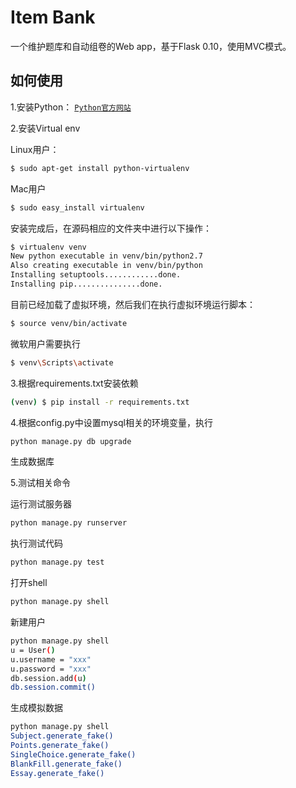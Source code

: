 # Item Bank
一个维护题库和自动组卷的Web app，基于Flask 0.10，使用MVC模式。

## 如何使用
1.安装Python：
[`Python官方网站`](https://www.python.org)

2.安装Virtual env

Linux用户：
``` sh
$ sudo apt-get install python-virtualenv
```

Mac用户
``` sh
$ sudo easy_install virtualenv
```

安装完成后，在源码相应的文件夹中进行以下操作：
``` sh
$ virtualenv venv
New python executable in venv/bin/python2.7
Also creating executable in venv/bin/python
Installing setuptools............done.
Installing pip...............done.
```

目前已经加载了虚拟环境，然后我们在执行虚拟环境运行脚本：
``` sh
$ source venv/bin/activate
```

微软用户需要执行
``` sh
$ venv\Scripts\activate
```

3.根据requirements.txt安装依赖
``` sh
(venv) $ pip install -r requirements.txt
```

4.根据config.py中设置mysql相关的环境变量，执行
``` sh
python manage.py db upgrade
```
生成数据库

5.测试相关命令

运行测试服务器
```sh
python manage.py runserver
```

执行测试代码
```sh
python manage.py test
```

打开shell
```sh
python manage.py shell
```

新建用户
```sh
python manage.py shell
u = User()
u.username = "xxx"
u.password = "xxx"
db.session.add(u)
db.session.commit()
```

生成模拟数据
```sh
python manage.py shell
Subject.generate_fake()
Points.generate_fake()
SingleChoice.generate_fake()
BlankFill.generate_fake()
Essay.generate_fake()
```
